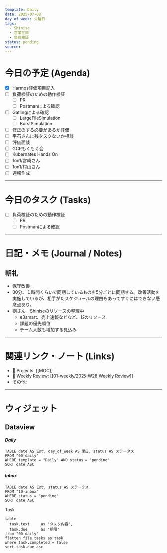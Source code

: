 ```yaml
---
template: Daily
date: 2025-07-08
day_of_week: 火曜日
tags:
  - Shinise
  - 営業在庫
  - 負荷検証
status: pending
source:
---
```

# 今日の予定 (Agenda)
- [x] Harmos評価項目記入
- [ ] 負荷検証のための動作検証
	- [ ] PR
	- [ ] Postmanによる確認
- [ ] Gatlingによる確認
	- [ ] LargeFileSimulation
	- [ ] BurstSimulation
- [ ] 修正のする必要があるか評価 
- [ ] 平石さんに残タスクないか相談
- [ ] 評価面談
- [ ] GCPもくもく会
- [ ] Kubernates Hands On
- [ ] 1on1/宮崎さん
- [ ] 1on1/村山さん
- [ ] 週報作成

---
# 今日のタスク (Tasks)
- [ ] 負荷検証のための動作検証
	- [ ] PR
	- [ ] Postmanによる確認

---

# 日記・メモ (Journal / Notes)
## 朝礼
- 保守改善
- 30分、１時間くらいで同期しているものを5分ごとに同期する。改善活動を実施しているが、相手がたスケジュールの理由もあってすぐにはできない懸念点あり。
- 劉さん　Shiniseのリソースの整理中
	- e3smart、売上速報などなど、12のリソース
	- 課題の優先順位
	- チーム人数も増加する見込み

---

# 関連リンク・ノート (Links)
- 📂 Projects: [[MOC]]
- 📂 Weekly Review: [[01-weekly/2025-W28 Weekly Review]]
- その他: 

---

# ウィジェット
## **Dataview**

#### *Daily*
```dataview
TABLE date AS 日付, day_of_week AS 曜日, status AS ステータス
FROM "00-daily"
WHERE template = "Daily" AND status = "pending"
SORT date ASC
```

#### *Inbox*
```dataview
TABLE date AS 日付, status AS ステータス
FROM "10-inbox"
WHERE status = "pending"
SORT date ASC
```

Task
```dataview
table
  task.text     as "タスク内容",
  task.due      as "期限"
from "00-daily"
flatten file.tasks as task
where task.completed = false
sort task.due asc
```
